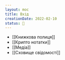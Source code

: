 ```yaml
---
layout: moc
title: Вхід
creationDate: 2022-02-10
status: 🌱
---
```

- [[Книжкова полиця]]
- [[Крипто нотатки]]
- [[Медіа]]
- [[Сховище свідомості]]
